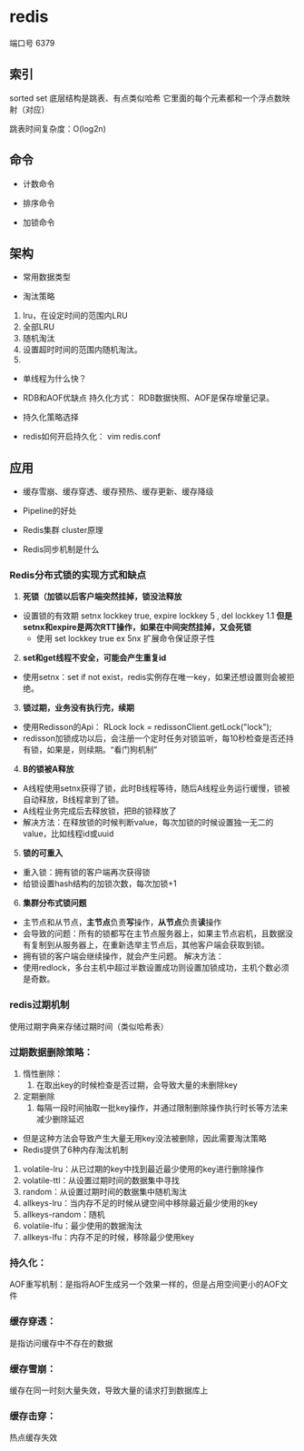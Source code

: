 # redis

端口号 6379

## 索引

sorted set
底层结构是跳表、有点类似哈希
它里面的每个元素都和一个浮点数映射（对应）

跳表时间复杂度：O(log2n)

## 命令

- 计数命令

- 排序命令

- 加锁命令


## 架构

- 常用数据类型

- 淘汰策略

1. lru，在设定时间的范围内LRU
2. 全部LRU
3. 随机淘汰
4. 设置超时时间的范围内随机淘汰。
5. 

- 单线程为什么快？

- RDB和AOF优缺点
  持久化方式：
  RDB数据快照、AOF是保存增量记录。

- 持久化策略选择

- redis如何开启持久化：
  vim redis.conf

## 应用

- 缓存雪崩、缓存穿透、缓存预热、缓存更新、缓存降级

- Pipeline的好处

- Redis集群 cluster原理

- Redis同步机制是什么


### Redis分布式锁的实现方式和缺点

1. **死锁（加锁以后客户端突然挂掉，锁没法释放**

- 设置锁的有效期 setnx lockkey true, expire lockkey 5 , del lockkey
  1.1 **但是setnx和expire是两次RTT操作，如果在中间突然挂掉，又会死锁**
  - 使用 set lockkey true ex 5nx 扩展命令保证原子性

2. **set和get线程不安全，可能会产生重复id**

- 使用setnx：set if not exist，redis实例存在唯一key，如果还想设置则会被拒绝。

3. **锁过期，业务没有执行完，续期**

- 使用Redisson的Api： RLock lock = redissonClient.getLock("lock");
- redisson加锁成功以后，会注册一个定时任务对锁监听，每10秒检查是否还持有锁，如果是，则续期。“看门狗机制”

4. **B的锁被A释放**

- A线程使用setnx获得了锁，此时B线程等待，随后A线程业务运行缓慢，锁被自动释放，B线程拿到了锁。
- A线程业务完成后去释放锁，把B的锁释放了
- 解决方法：在释放锁的时候判断value，每次加锁的时候设置独一无二的value，比如线程id或uuid

5.  **锁的可重入**

- 重入锁：拥有锁的客户端再次获得锁
- 给锁设置hash结构的加锁次数，每次加锁+1

6. **集群分布式锁问题**

- 主节点和从节点，**主节点**负责**写**操作，**从节点**负责**读**操作
- 会导致的问题：所有的锁都写在主节点服务器上，如果主节点宕机，且数据没有复制到从服务器上，在重新选举主节点后，其他客户端会获取到锁。
- 拥有锁的客户端会继续操作，就会产生问题。
  解决方法：
- 使用redlock，多台主机中超过半数设置成功则设置加锁成功，主机个数必须是奇数。

### redis过期机制

使用过期字典来存储过期时间（类似哈希表）

### 过期数据删除策略：

1. 惰性删除：
   1. 在取出key的时候检查是否过期，会导致大量的未删除key
2. 定期删除
   1. 每隔一段时间抽取一批key操作，并通过限制删除操作执行时长等方法来减少删除延迟

- 但是这种方法会导致产生大量无用key没法被删除，因此需要淘汰策略
- Redis提供了6种内存淘汰机制

1. volatile-lru：从已过期的key中找到最近最少使用的key进行删除操作
2. volatile-ttl：从设置过期时间的数据集中寻找
3. random：从设置过期时间的数据集中随机淘汰
4. allkeys-lru：当内存不足的时候从键空间中移除最近最少使用的key
5. allkeys-random：随机
6. volatile-lfu：最少使用的数据淘汰
7. allkeys-lfu：内存不足的时候，移除最少使用key


### 持久化：

AOF重写机制：是指将AOF生成另一个效果一样的，但是占用空间更小的AOF文件


### 缓存穿透：

是指访问缓存中不存在的数据

### 缓存雪崩：

缓存在同一时刻大量失效，导致大量的请求打到数据库上

### 缓存击穿：

热点缓存失效